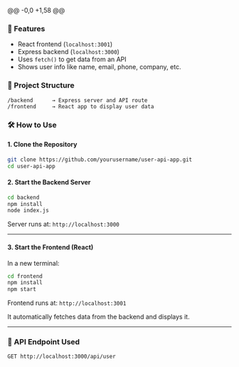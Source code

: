 @@ -0,0 +1,58 @@
### 🚀 Features

* React frontend (`localhost:3001`)
* Express backend (`localhost:3000`)
* Uses `fetch()` to get data from an API
* Shows user info like name, email, phone, company, etc.


### 📁 Project Structure

```
/backend      → Express server and API route
/frontend     → React app to display user data
```

### 🛠 How to Use

#### 1. Clone the Repository

```bash
git clone https://github.com/yourusername/user-api-app.git
cd user-api-app
```

#### 2. Start the Backend Server

```bash
cd backend
npm install
node index.js
```

Server runs at: `http://localhost:3000`

---

#### 3. Start the Frontend (React)

In a new terminal:

```bash
cd frontend
npm install
npm start
```

Frontend runs at: `http://localhost:3001`

It automatically fetches data from the backend and displays it.

---

### 🔗 API Endpoint Used

```
GET http://localhost:3000/api/user
```
